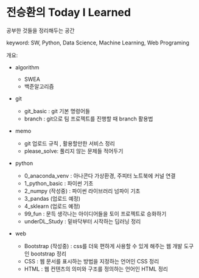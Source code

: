 # 전승환의 Today I Learned

공부한 것들을 정리해두는 공간

keyword: SW, Python, Data Science, Machine Learning, Web Programing

개요:
- algorithm

    - SWEA
    - 백준알고리즘

    

- git

    - git_basic : git 기본 명령어들
    - branch : git으로 팀 프로젝트를 진행할 때 branch 활용법

    

- memo

    - git 업로드 규칙 , 활용할만한 서비스 정리
    - please_solve: 풀리지 않는 문제들 적어두기

    

- python

    - 0_anaconda_venv : 아나콘다 가상환경, 주피터 노트북에 커널 연결
    - 1_python_basic : 파이썬 기초
    - 2_numpy (작성중) : 파이썬 라이브러리 넘파이 기초
    - 3_pandas (업로드 예정)
    - 4_sklearn (업로드 예정)
    - 99_fun : 문득 생각나는 아이디어들을 토이 프로젝트로 승화하기
    - underDL_Study : 밑바닥부터 시작하는 딥러닝 정리

    

- web

    - Bootstrap (작성중) : css를 더욱 편하게 사용할 수 있게 해주는 웹 개발 도구인 bootstrap 정리
    - CSS : 웹 문서를 표시하는 방법을 지정하는 언어인 CSS 정리
    - HTML : 웹 컨텐츠의 의미와 구조를 정의하는 언어인 HTML 정리





